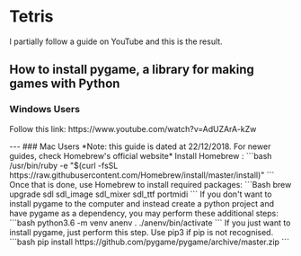 # Tetris
I partially follow a guide on YouTube and this is the result.

## How to install pygame, a library for making games with Python
### Windows Users
<p>Follow this link: https://www.youtube.com/watch?v=AdUZArA-kZw</p>
---
### Mac Users
*Note: this guide is dated at 22/12/2018. For newer guides, check Homebrew's official website*
Install Homebrew :
```bash
/usr/bin/ruby -e "$(curl -fsSL https://raw.githubusercontent.com/Homebrew/install/master/install)"
```
Once that is done, use Homebrew to install required packages:
```Bash
brew upgrade sdl sdl_image sdl_mixer sdl_ttf portmidi
```
If you don't want to install pygame to the computer and instead create a python project and have pygame as a dependency, you may perform these additional steps:
```bash
python3.6 -m venv anenv
. ./anenv/bin/activate
```
If you just want to install pygame, just perform this step. Use pip3 if pip is not recognised.
```bash
pip install https://github.com/pygame/pygame/archive/master.zip
```
